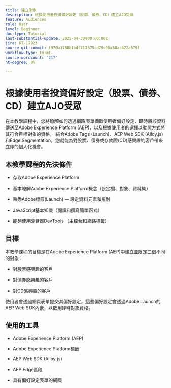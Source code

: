 ```yaml
---
title: 建立對象
description: 根據使用者投資偏好設定（股票、債券、CD）建立AJO受眾
feature: Audiences
role: User
level: Beginner
doc-type: Tutorial
last-substantial-update: 2025-04-30T00:00:00Z
jira: KT-17923
source-git-commit: f970a1780b1bdf717675cd79c98a38ac422a679f
workflow-type: tm+mt
source-wordcount: '217'
ht-degree: 0%

---
```



# 根據使用者投資偏好設定（股票、債券、CD）建立AJO受眾

在本教學課程中，您將瞭解如何透過網路表單擷取使用者偏好設定、即時將該資料傳送至Adobe Experience Platform (AEP)，以及根據使用者的選擇以動態方式將其符合目標對象的資格。 結合Adobe Tags (Launch)、AEP Web SDK (Alloy.js)和Edge Segmentation，您就能為對股票、債券或存款證(CD)感興趣的客戶帶來立即的個人化機會。

## 本教學課程的先決條件

* 存取Adobe Experience Platform

* 基本瞭解Adobe Experience Platform概念（設定檔、對象、資料集）

* 熟悉Adobe標籤(Launch) — 設定資料元素和規則

* JavaScript基本知識（閱讀和撰寫簡單函式）

* 能夠使用瀏覽器DevTools （主控台和網路標籤）


## 目標

本教學課程的目標是在Adobe Experience Platform (AEP)中建立並限定三個不同的對象：

* 對股票感興趣的客戶

* 對債券感興趣的客戶

* 對CD感興趣的客戶

使用者會透過網頁表單提交其偏好設定，這些偏好設定會透過Adobe Launch的AEP Web SDK內嵌，以啟用即時對象資格。

## 使用的工具

* Adobe Experience Platform (AEP)

* Adobe Experience Platform標籤

* AEP Web SDK (Alloy.js)

* AEP Edge區段

* 具有偏好設定表單的網頁





